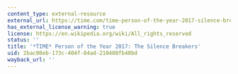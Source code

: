```yaml
---
content_type: external-resource
external_url: https://time.com/time-person-of-the-year-2017-silence-breakers/
has_external_license_warning: true
license: https://en.wikipedia.org/wiki/All_rights_reserved
status: ''
title: '*TIME* Person of the Year 2017: The Silence Breakers'
uid: 2bac00eb-173c-404f-84ad-210408fb40bd
wayback_url: ''
---
```

